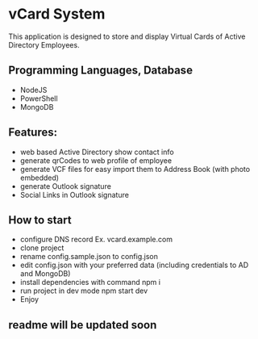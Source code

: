# vCard System
This application is designed to store and display Virtual Cards of Active Directory Employees.

## Programming Languages, Database
- NodeJS
- PowerShell
- MongoDB

## Features:
- web based Active Directory show contact info
- generate qrCodes to web profile of employee
- generate VCF files for easy import them to Address Book (with photo embedded)
- generate Outlook signature
- Social Links in Outlook signature


## How to start
- configure DNS record Ex. vcard.example.com
- clone project
- rename config.sample.json to config.json
- edit config.json with your preferred data (including credentials to AD and MongoDB)
- install dependencies with command npm i
- run project in dev mode npm start dev
- Enjoy

## readme will be updated soon
